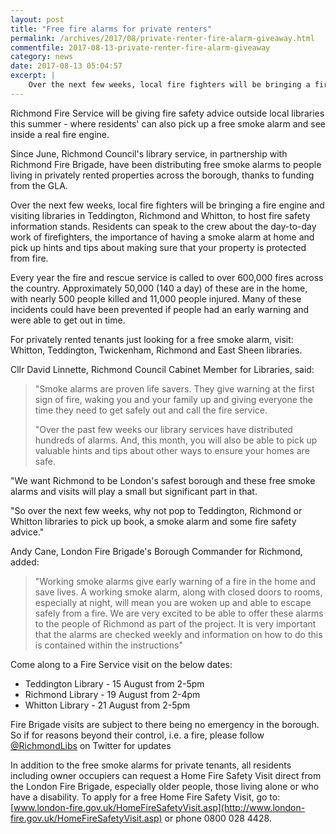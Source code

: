 ```yaml
---
layout: post
title: "Free fire alarms for private renters"
permalink: /archives/2017/08/private-renter-fire-alarm-giveaway.html
commentfile: 2017-08-13-private-renter-fire-alarm-giveaway
category: news
date: 2017-08-13 05:04:57
excerpt: |
    Over the next few weeks, local fire fighters will be bringing a fire engine and visiting libraries in Teddington, Richmond and Whitton, to host fire safety information stands. Residents can speak to the crew about the day-to-day work of firefighters, the importance of having a smoke alarm at home and pick up hints and tips about making sure that your property is protected from fire.
---
```


Richmond Fire Service will be giving fire safety advice outside local libraries this summer - where residents' can also pick up a free smoke alarm and see inside a real fire engine.

Since June, Richmond Council's library service, in partnership with Richmond Fire Brigade, have been distributing free smoke alarms to people living in privately rented properties across the borough, thanks to funding from the GLA.

Over the next few weeks, local fire fighters will be bringing a fire engine and visiting libraries in Teddington, Richmond and Whitton, to host fire safety information stands. Residents can speak to the crew about the day-to-day work of firefighters, the importance of having a smoke alarm at home and pick up hints and tips about making sure that your property is protected from fire.

Every year the fire and rescue service is called to over 600,000 fires across the country. Approximately 50,000 (140 a day) of these are in the home, with nearly 500 people killed and 11,000 people injured. Many of these incidents could have been prevented if people had an early warning and were able to get out in time.

For privately rented tenants just looking for a free smoke alarm, visit: Whitton, Teddington, Twickenham, Richmond and East Sheen libraries.

Cllr David Linnette, Richmond Council Cabinet Member for Libraries, said:

> "Smoke alarms are proven life savers. They give warning at the first sign of fire, waking you and your family up and giving everyone the time they need to get safely out and call the fire service.
> 
> "Over the past few weeks our library services have distributed hundreds of alarms. And, this month, you will also be able to pick up valuable hints and tips about other ways to ensure your homes are safe.

"We want Richmond to be London's safest borough and these free smoke alarms and visits will play a small but significant part in that.

"So over the next few weeks, why not pop to Teddington, Richmond or Whitton libraries to pick up book, a smoke alarm and some fire safety advice."

Andy Cane, London Fire Brigade's Borough Commander for Richmond, added:

> "Working smoke alarms give early warning of a fire in the home and save lives. A working smoke alarm, along with closed doors to rooms, especially at night, will mean you are woken up and able to escape safely from a fire. We are very excited to be able to offer these alarms to the people of Richmond as part of the project. It is very important that the alarms are checked weekly and information on how to do this is contained within the instructions"

Come along to a Fire Service visit on the below dates:

-   Teddington Library - 15 August from 2-5pm
-   Richmond Library - 19 August from 2-4pm
-   Whitton Library - 21 August from 2-5pm

Fire Brigade visits are subject to there being no emergency in the borough. So if for reasons beyond their control, i.e. a fire, please follow [@RichmondLibs](http://www.twitter.com/RichmondLibs) on Twitter for updates

In addition to the free smoke alarms for private tenants, all residents including owner occupiers can request a Home Fire Safety Visit direct from the London Fire Brigade, especially older people, those living alone or who have a disability.
To apply for a free Home Fire Safety Visit, go to: [www.london-fire.gov.uk/HomeFireSafetyVisit.asp](http://www.london-fire.gov.uk/HomeFireSafetyVisit.asp) or phone 0800 028 4428.
